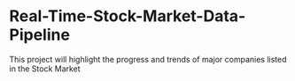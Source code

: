 # Real-Time-Stock-Market-Data-Pipeline
This project will highlight the progress and trends of major companies listed in the Stock Market
